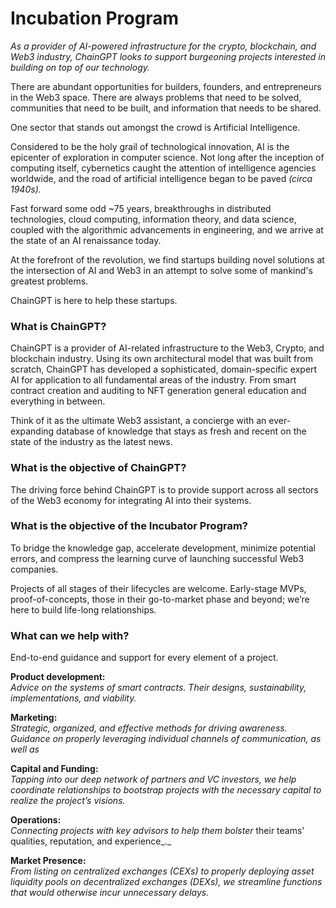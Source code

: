 # Incubation Program

_As a provider of AI-powered infrastructure for the crypto, blockchain, and Web3 industry, ChainGPT looks to support burgeoning projects interested in building on top of our technology._

There are abundant opportunities for builders, founders, and entrepreneurs in the Web3 space. There are always problems that need to be solved, communities that need to be built, and information that needs to be shared.

One sector that stands out amongst the crowd is Artificial Intelligence.

Considered to be the holy grail of technological innovation, AI is the epicenter of exploration in computer science. Not long after the inception of computing itself, cybernetics caught the attention of intelligence agencies worldwide, and the road of artificial intelligence began to be paved _(circa 1940s)._

Fast forward some odd \~75 years, breakthroughs in distributed technologies, cloud computing, information theory, and data science, coupled with the algorithmic advancements in engineering, and we arrive at the state of an AI renaissance today.

At the forefront of the revolution, we find startups building novel solutions at the intersection of AI and Web3 in an attempt to solve some of mankind's greatest problems.

ChainGPT is here to help these startups.

### What is ChainGPT?

ChainGPT is a provider of AI-related infrastructure to the Web3, Crypto, and blockchain industry. Using its own architectural model that was built from scratch, ChainGPT has developed a sophisticated, domain-specific expert AI for application to all fundamental areas of the industry. From smart contract creation and auditing to NFT generation general education and everything in between.

Think of it as the ultimate Web3 assistant, a concierge with an ever-expanding database of knowledge that stays as fresh and recent on the state of the industry as the latest news.

### What is the objective of ChainGPT?

The driving force behind ChainGPT is to provide support across all sectors of the Web3 economy for integrating AI into their systems.

### What is the objective of the Incubator Program?

To bridge the knowledge gap, accelerate development, minimize potential errors, and compress the learning curve of launching successful Web3 companies.

Projects of all stages of their lifecycles are welcome. Early-stage MVPs, proof-of-concepts, those in their go-to-market phase and beyond; we’re here to build life-long relationships.

### What can we help with?

End-to-end guidance and support for every element of a project.

**Product development:**\
_Advice on the systems of smart contracts. Their designs, sustainability, implementations, and viability._

**Marketing:**\
_Strategic, organized, and effective methods for driving awareness. Guidance on properly leveraging individual channels of communication, as well as_

**Capital and Funding:**\
_Tapping into our deep network of partners and VC investors, we help coordinate relationships to bootstrap projects with the necessary capital to realize the project’s visions._

**Operations:**\
_Connecting projects with key advisors to help them bolster_ their teams' qualities, reputation, and experience_._

**Market Presence:**\
_From listing on centralized exchanges (CEXs) to properly deploying asset liquidity pools on decentralized exchanges (DEXs), we streamline functions that would otherwise incur unnecessary delays._





